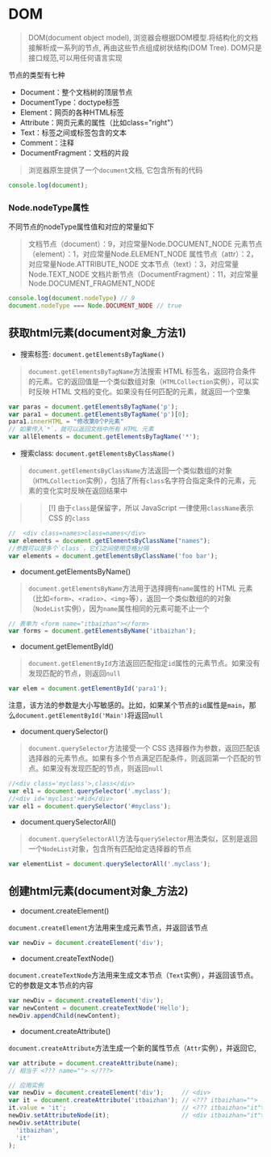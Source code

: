 # DOM

> DOM(document object model), 浏览器会根据DOM模型.将结构化的文档接解析成一系列的节点, 再由这些节点组成树状结构(DOM Tree). DOM只是接口规范,可以用任何语言实现

节点的类型有七种

- Document：整个文档树的顶层节点
- DocumentType：doctype标签
- Element：网页的各种HTML标签
- Attribute：网页元素的属性（比如class="right"）
- Text：标签之间或标签包含的文本
- Comment：注释
- DocumentFragment：文档的片段

> 浏览器原生提供了一个`document`文档, 它包含所有的代码

```js
console.log(document);

```
### Node.nodeType属性

不同节点的nodeType属性值和对应的常量如下

> 文档节点（document）：9，对应常量Node.DOCUMENT_NODE
> 元素节点（element）：1，对应常量Node.ELEMENT_NODE
> 属性节点（attr）：2，对应常量Node.ATTRIBUTE_NODE
> 文本节点（text）：3，对应常量Node.TEXT_NODE
> 文档片断节点（DocumentFragment）：11，对应常量Node.DOCUMENT_FRAGMENT_NODE

```js
console.log(document.nodeType) // 9
document.nodeType === Node.DOCUMENT_NODE // true
```


## 获取html元素(document对象_方法1)

- 搜索标签: `document.getElementsByTagName()`

> `document.getElementsByTagName`方法搜索 HTML 标签名，返回符合条件的元素。它的返回值是一个类似数组对象（`HTMLCollection`实例），可以实时反映 HTML 文档的变化。如果没有任何匹配的元素，就返回一个空集

```js
var paras = document.getElementsByTagName('p');
var para1 = document.getElementsByTagName('p')[0];
para1.innerHTML = "修改第0个P元素"
// 如果传入`*`，就可以返回文档中所有 HTML 元素
var allElements = document.getElementsByTagName('*');
```

-  搜索class: `document.getElementsByClassName()`

> `document.getElementsByClassName`方法返回一个类似数组的对象（`HTMLCollection`实例），包括了所有`class`名字符合指定条件的元素，元素的变化实时反映在返回结果中

>> [!] 由于`class`是保留字，所以 JavaScript 一律使用`className`表示 CSS 的`class`

```js
//  <div class=names>class=names</div>
var elements = document.getElementsByClassName("names");
//参数可以是多个`class`，它们之间使用空格分隔
var elements = document.getElementsByClassName('foo bar');
```

- document.getElementsByName()

> `document.getElementsByName`方法用于选择拥有`name`属性的 HTML 元素（比如`<form>`、`<radio>`、`<img>`等），返回一个类似数组的的对象（`NodeList`实例），因为`name`属性相同的元素可能不止一个

```js
// 表单为 <form name="itbaizhan"></form>
var forms = document.getElementsByName('itbaizhan');
```

- document.getElementById()

> `document.getElementById`方法返回匹配指定`id`属性的元素节点。如果没有发现匹配的节点，则返回`null`

```js
var elem = document.getElementById('para1');
```

注意，该方法的参数是大小写敏感的。比如，如果某个节点的`id`属性是`main`，那么`document.getElementById('Main')`将返回`null`

- document.querySelector()

> `document.querySelector`方法接受一个 CSS 选择器作为参数，返回匹配该选择器的元素节点。如果有多个节点满足匹配条件，则返回第一个匹配的节点。如果没有发现匹配的节点，则返回`null`

```js
//<div class='myclass'>,class</div>
var el1 = document.querySelector('.myclass');
//<div id='myclass'>#id</div>
var el1 = document.querySelector('#myclass');
```

- document.querySelectorAll()

> `document.querySelectorAll`方法与`querySelector`用法类似，区别是返回一个`NodeList`对象，包含所有匹配给定选择器的节点

```js
var elementList = document.querySelectorAll('.myclass');
```


## 创建html元素(document对象_方法2)

- document.createElement()

`document.createElement`方法用来生成元素节点，并返回该节点

```js
var newDiv = document.createElement('div');
```

- document.createTextNode()

`document.createTextNode`方法用来生成文本节点（`Text`实例），并返回该节点。它的参数是文本节点的内容

```js
var newDiv = document.createElement('div');
var newContent = document.createTextNode('Hello');
newDiv.appendChild(newContent);
```

- document.createAttribute()

`document.createAttribute`方法生成一个新的属性节点（`Attr`实例），并返回它,


```js
var attribute = document.createAttribute(name);
// 相当于 <??? name=""> </???>

// 应用实例
var newDiv = document.createElement('div');     // <div>
var it = document.createAttribute('itbaizhan'); // <??? itbaizhan="">
it.value = 'it';                                // <??? itbaizhan="it">
newDiv.setAttributeNode(it);                    // <div itbaizhan="it"> </div>
newDiv.setAttribute(
  'itbaizhan',
  'it'
);
```

